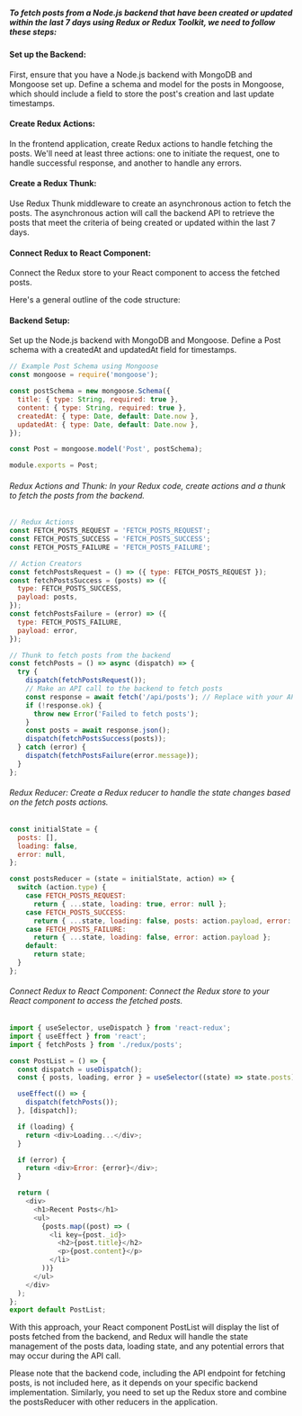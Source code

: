 ##### To fetch posts from a Node.js backend that have been created or updated within the last 7 days using Redux or Redux Toolkit, we need to follow these steps:

#### Set up the Backend:

First, ensure that you have a Node.js backend with MongoDB and Mongoose set up. Define a schema and model for the posts in Mongoose, which should include a field to store the post's creation and last update timestamps.

#### Create Redux Actions:

In the frontend application, create Redux actions to handle fetching the posts. We'll need at least three actions: one to initiate the request, one to handle successful response, and another to handle any errors.

#### Create a Redux Thunk:

Use Redux Thunk middleware to create an asynchronous action to fetch the posts. The asynchronous action will call the backend API to retrieve the posts that meet the criteria of being created or updated within the last 7 days.

#### Connect Redux to React Component:

Connect the Redux store to your React component to access the fetched posts.

Here's a general outline of the code structure:

#### Backend Setup:

Set up the Node.js backend with MongoDB and Mongoose. Define a Post schema with a createdAt and updatedAt field for timestamps.

```js
// Example Post Schema using Mongoose
const mongoose = require('mongoose');

const postSchema = new mongoose.Schema({
  title: { type: String, required: true },
  content: { type: String, required: true },
  createdAt: { type: Date, default: Date.now },
  updatedAt: { type: Date, default: Date.now },
});

const Post = mongoose.model('Post', postSchema);

module.exports = Post;
```

###### Redux Actions and Thunk: In your Redux code, create actions and a thunk to fetch the posts from the backend.

```js
// Redux Actions
const FETCH_POSTS_REQUEST = 'FETCH_POSTS_REQUEST';
const FETCH_POSTS_SUCCESS = 'FETCH_POSTS_SUCCESS';
const FETCH_POSTS_FAILURE = 'FETCH_POSTS_FAILURE';

// Action Creators
const fetchPostsRequest = () => ({ type: FETCH_POSTS_REQUEST });
const fetchPostsSuccess = (posts) => ({
  type: FETCH_POSTS_SUCCESS,
  payload: posts,
});
const fetchPostsFailure = (error) => ({
  type: FETCH_POSTS_FAILURE,
  payload: error,
});

// Thunk to fetch posts from the backend
const fetchPosts = () => async (dispatch) => {
  try {
    dispatch(fetchPostsRequest());
    // Make an API call to the backend to fetch posts
    const response = await fetch('/api/posts'); // Replace with your API endpoint
    if (!response.ok) {
      throw new Error('Failed to fetch posts');
    }
    const posts = await response.json();
    dispatch(fetchPostsSuccess(posts));
  } catch (error) {
    dispatch(fetchPostsFailure(error.message));
  }
};
```

###### Redux Reducer: Create a Redux reducer to handle the state changes based on the fetch posts actions.

```js
const initialState = {
  posts: [],
  loading: false,
  error: null,
};

const postsReducer = (state = initialState, action) => {
  switch (action.type) {
    case FETCH_POSTS_REQUEST:
      return { ...state, loading: true, error: null };
    case FETCH_POSTS_SUCCESS:
      return { ...state, loading: false, posts: action.payload, error: null };
    case FETCH_POSTS_FAILURE:
      return { ...state, loading: false, error: action.payload };
    default:
      return state;
  }
};
```

###### Connect Redux to React Component: Connect the Redux store to your React component to access the fetched posts.

```js
import { useSelector, useDispatch } from 'react-redux';
import { useEffect } from 'react';
import { fetchPosts } from './redux/posts';

const PostList = () => {
  const dispatch = useDispatch();
  const { posts, loading, error } = useSelector((state) => state.posts);

  useEffect(() => {
    dispatch(fetchPosts());
  }, [dispatch]);

  if (loading) {
    return <div>Loading...</div>;
  }

  if (error) {
    return <div>Error: {error}</div>;
  }

  return (
    <div>
      <h1>Recent Posts</h1>
      <ul>
        {posts.map((post) => (
          <li key={post._id}>
            <h2>{post.title}</h2>
            <p>{post.content}</p>
          </li>
        ))}
      </ul>
    </div>
  );
};
export default PostList;
```

With this approach, your React component PostList will display the list of posts fetched from the backend, and Redux will handle the state management of the posts data, loading state, and any potential errors that may occur during the API call.

Please note that the backend code, including the API endpoint for fetching posts, is not included here, as it depends on your specific backend implementation. Similarly, you need to set up the Redux store and combine the postsReducer with other reducers in the application.
